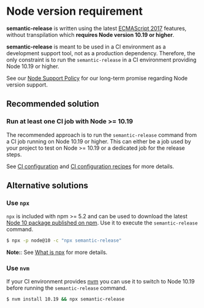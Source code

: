 # Node version requirement

**semantic-release** is written using the latest [ECMAScript 2017](https://www.ecma-international.org/publications/standards/Ecma-262.htm) features, without transpilation which **requires Node version 10.19 or higher**.

**semantic-release** is meant to be used in a CI environment as a development support tool, not as a production dependency. Therefore, the only constraint is to run the `semantic-release` in a CI environment providing Node 10.19 or higher.

See our [Node Support Policy](node-support-policy.md) for our long-term promise regarding Node version support.

## Recommended solution

### Run at least one CI job with Node >= 10.19

The recommended approach is to run the `semantic-release` command from a CI job running on Node 10.19 or higher. This can either be a job used by your project to test on Node >= 10.19 or a dedicated job for the release steps.

See [CI configuration](../usage/ci-configuration.md) and [CI configuration recipes](../recipes/README.md#ci-configurations) for more details.

## Alternative solutions

### Use `npx`

`npx` is included with npm >= 5.2 and can be used to download the latest [Node 10 package published on npm](https://www.npmjs.com/package/node). Use it to execute the `semantic-release` command.

```bash
$ npx -p node@10 -c "npx semantic-release"
```

**Note:**: See [What is npx](./FAQ.md#what-is-npx) for more details.

### Use `nvm`

If your CI environment provides [nvm](https://github.com/creationix/nvm) you can use it to switch to Node 10.19 before running the `semantic-release` command.

```bash
$ nvm install 10.19 && npx semantic-release
```
